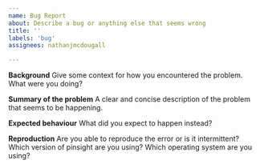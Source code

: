 ```yaml
---
name: Bug Report
about: Describe a bug or anything else that seems wrong
title: ''
labels: 'bug'
assignees: nathanjmcdougall

---
```


**Background**
Give some context for how you encountered the problem. What were you doing?

**Summary of the problem**
A clear and concise description of the problem that seems to be happening.

**Expected behaviour**
What did you expect to happen instead?

**Reproduction**
Are you able to reproduce the error or is it intermittent? Which version of pinsight
are you using? Which operating system are you using?
